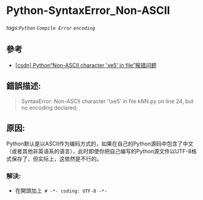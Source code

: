 # Python-SyntaxError_Non-ASCII
###### tags:`Python` `Compile Error` `encoding`

## 參考
 - [[csdn] Python“Non-ASCII character 'xe5' in file”报错问题](https://blog.csdn.net/geekmanong/article/details/50514984)

## 錯誤描述:
> SyntaxError: Non-ASCII character '\xe5' in file kNN.py on line 24, but no encoding declared;

## 原因: 
Python默认是以ASCII作为编码方式的，如果在自己的Python源码中包含了中文（或者其他非英语系的语言），此时即使你把自己编写的Python源文件以UTF-8格式保存了，但实际上，这依然是不行的。

### 解決:
 - 在開頭加上` # -*- coding: UTF-8 -*-`